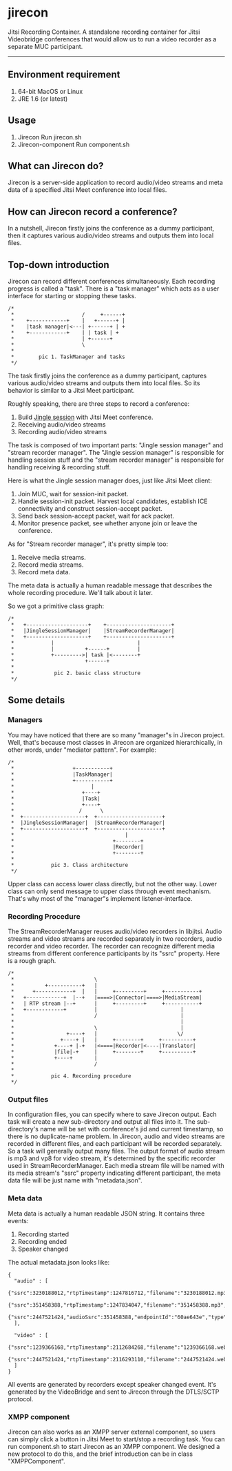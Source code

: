 # jirecon

Jitsi Recording Container. A standalone recording container for Jitsi Videobridge conferences that would allow us to run a video recorder as a separate MUC participant.

----------

## Environment requirement 
1. 64-bit MacOS or Linux
2. JRE 1.6 (or latest)

## Usage
1. Jirecon
   Run jirecon.sh
2. Jirecon-component
   Run component.sh

## What can Jirecon do?
Jirecon is a server-side application to record audio/video streams and meta data of a specified Jitsi Meet conference into local files. 

## How can Jirecon record a conference?
In a nutshell, Jirecon firstly joins the conference as a dummy participant, then it captures various audio/video streams and outputs them into local files. 

## Top-down introduction
Jirecon can record different conferences simultaneously. Each recording progress is called a "task". There is a "task manager" which acts as a user interface for starting or stopping these tasks.
```
/*
 *                      /     +------+
 *    +------------+    |   +------+ |
 *    |task manager|<---| +------+ | +
 *    +------------+    | | task | +
 *                      | +------+
 *                      \
 *
 *        pic 1. TaskManager and tasks
 */
```

The task firstly joins the conference as a dummy participant, captures various audio/video streams and outputs them into local files. So its behavior is similar to a Jitsi Meet participant. 

Roughly speaking, there are three steps to record a conference:
  1.  Build [Jingle session][1] with Jitsi Meet conference.
  2.  Receiving audio/video streams
  3.  Recording audio/video streams
  
The task is composed of two important parts: "Jingle session manager" and "stream recorder manager". The "Jingle session manager" is responsible for handling session stuff and the "stream recorder manager" is responsible for handling receiving & recording stuff.

Here is what the Jingle session manager does, just like Jitsi Meet client:
  1.  Join MUC, wait for session-init packet.
  2.  Handle session-init packet. Harvest local candidates, establish ICE connectivity and construct session-accept packet.
  3. Send back session-accept packet, wait for ack packet.
  4. Monitor presence packet, see whether anyone join or leave the conference.
  
As for "Stream recorder manager", it's pretty simple too:
  1. Receive media streams.
  2. Record media streams.
  3. Record meta data.
  
The meta data is actually a human readable message that describes the whole recording procedure. We'll talk about it later.

So we got a primitive class graph:
```
/*
 *   +--------------------+    +---------------------+
 *   |JingleSessionManager|    |StreamRecorderManager|
 *   +--------------------+    +---------------------+
 *            |                           |
 *            |          +------+         |
 *            +--------->| task |<--------+
 *                       +------+
 *
 *             pic 2. basic class structure
 */
```


## Some details
### Managers
You may have noticed that there are so many "manager"s in Jirecon project. Well, that's because most classes in Jirecon are organized hierarchically, in other words, under "mediator pattern". For example:
```
/*
 *                   +-----------+
 *                   |TaskManager|
 *                   +-----------+
 *                         |
 *                      +----+
 *                      |Task|
 *                      +----+
 *                     /      \
 *  +--------------------+  +---------------------+
 *  |JingleSessionManager|  |StreamRecorderManager|
 *  +--------------------+  +---------------------+
 *                                    |
 *                                +--------+
 *                                |Recorder|
 *                                +--------+
 *
 *            pic 3. Class architecture
 */
```

Upper class can access lower class directly, but not the other way. Lower class can only send message to upper class through event mechanism. That's why most of the "manager"s implement listener-interface.

### Recording Procedure
The StreamRecorderManager reuses audio/video recorders in libjitsi. Audio streams and video streams are recorded separately in two recorders, audio recorder and video recorder. The recorder can recognize different media streams from different conference participants by its "ssrc" property. Here is a rough graph.
```
/*
 *                          \
 *          +-----------+   |
 *      +------------+  |   |     +---------+     +-----------+
 *   +------------+  |--+   |====>|Connector|====>|MediaStream|
 *   | RTP stream |--+      |     +---------+     +-----------+
 *   +------------+         |                           |
 *                          /                           |
 *                                                      |
 *                          \                           |
 *                 +----+   |                          \/
 *               +----+ |   |     +--------+     +----------+
 *             +----+ |-+   |<====|Recorder|<----|Translator|
 *             |file|-+     |     +--------+     +----------+
 *             +----+       |
 *                          /
 *
 *            pic 4. Recording procedure
 */
```


### Output files
In configuration files, you can specify where to save Jirecon output. Each task will create a new sub-directory and output all files into it. The sub-directory's name will be set with conference's jid and current timestamp, so there is no duplicate-name problem. 
In Jirecon, audio and video streams are recorded in different files, and each participant will be recorded separately. So a task will generally output many files. The output format of audio stream is mp3 and vp8 for video stream, it's determined by the specific recorder used in StreamRecorderManager.
Each media stream file will be named with its media stream's "ssrc" property indicating different participant, the meta data file will be just name with "metadata.json".

### Meta data
Meta data is actually a human readable JSON string. It contains three events:
  1. Recording started
  2. Recording ended
  3. Speaker changed
  
The actual metadata.json looks like:
```
{
  "audio" : [
    {"ssrc":3230188012,"rtpTimestamp":1247816712,"filename":"3230188012.mp3","type":"RECORDING_STARTED","instant":1408603362473,"mediaType":"audio"},
    {"ssrc":351458388,"rtpTimestamp":1247834047,"filename":"351458388.mp3","type":"RECORDING_STARTED","instant":1408603382142,"mediaType":"audio"},
    {"ssrc":2447521424,"audioSsrc":351458388,"endpointId":"60ae643e","type":"SPEAKER_CHANGED","instant":1408603394284,"mediaType":"audio"}
  ],

  "video" : [
    {"ssrc":1239366168,"rtpTimestamp":2112684268,"filename":"1239366168.webm","type":"RECORDING_STARTED","instant":1408603364693,"mediaType":"video"},
    {"ssrc":2447521424,"rtpTimestamp":2116293110,"filename":"2447521424.webm","type":"RECORDING_STARTED","instant":1408603381658,"mediaType":"video"}
  ]
}
```
All events are generated by recorders except speaker changed event. It's generated by the VideoBridge and sent to Jirecon through the DTLS/SCTP protocol.

### XMPP component
Jirecon can also works as an XMPP server external component, so users can simply click a button in Jitsi Meet to start/stop a recording task. You can run component.sh to start Jirecon as an XMPP component. We designed a new protocol to do this, and the brief introduction can be in class "XMPPComponent".


[1]: http://www.xmpp.org/extensions/xep-0166.html "Jingle protocol"
